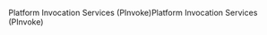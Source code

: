 <span data-ttu-id="4f5ba-101">Platform Invocation Services (PInvoke)</span><span class="sxs-lookup"><span data-stu-id="4f5ba-101">Platform Invocation Services (PInvoke)</span></span>
